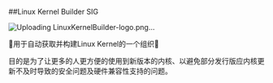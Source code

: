 ##Linux Kernel Builder SIG

![Uploading LinuxKernelBuilder-logo.png…]()

🌈用于自动获取并构建Linux Kernel的一个组织🌈

目的是为了让更多的人更方便的使用到新版本的内核、以避免部分发行版应内核更新不及时导致的安全问题及硬件兼容性支持的问题。

<!--

**Here are some ideas to get you started:**

🙋‍♀️ A short introduction - what is your organization all about?
🌈 Contribution guidelines - how can the community get involved?
👩‍💻 Useful resources - where can the community find your docs? Is there anything else the community should know?
🍿 Fun facts - what does your team eat for breakfast?
🧙 Remember, you can do mighty things with the power of [Markdown](https://docs.github.com/github/writing-on-github/getting-started-with-writing-and-formatting-on-github/basic-writing-and-formatting-syntax)
-->
